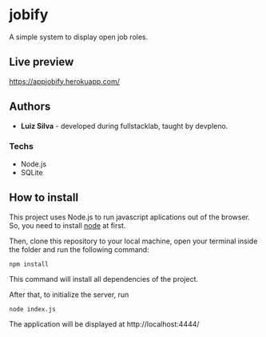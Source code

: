 # jobify
A simple system to display open job roles.

## Live preview
https://appjobify.herokuapp.com/

## Authors
* **Luiz Silva** - developed during fullstacklab, taught by devpleno.

### Techs
* Node.js
* SQLite

## How to install
This project uses Node.js to run javascript aplications out of the browser. So, you need to install [node](https://nodejs.org/) at first.

Then, clone this repository to your local machine, open your terminal inside the folder and run the following command:

```
npm install
```
This command will install all dependencies of the project.

After that, to initialize the server, run

```
node index.js
```

The application will be displayed at http://localhost:4444/ 